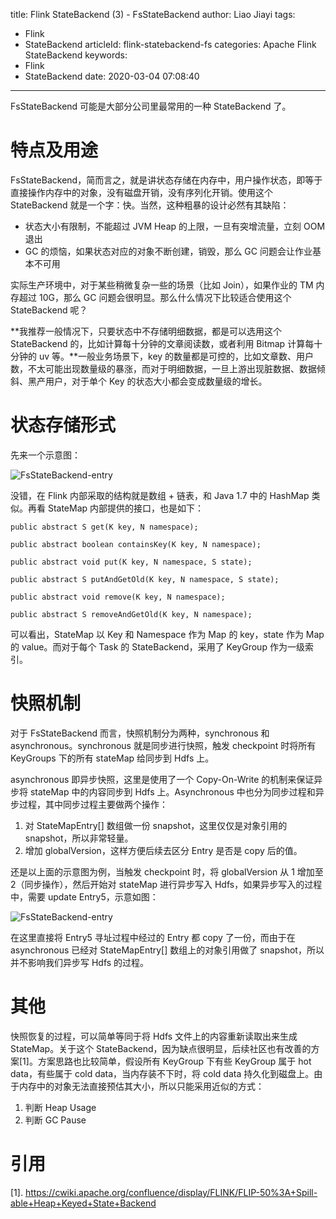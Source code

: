 title: Flink StateBackend (3) - FsStateBackend
author: Liao Jiayi
tags:
  - Flink
  - StateBackend
articleId: flink-statebackend-fs
categories: Apache Flink StateBackend
keywords:
  - Flink
  - StateBackend
date: 2020-03-04 07:08:40
---

FsStateBackend 可能是大部分公司里最常用的一种 StateBackend 了。

# 特点及用途

FsStateBackend，简而言之，就是讲状态存储在内存中，用户操作状态，即等于直接操作内存中的对象，没有磁盘开销，没有序列化开销。使用这个 StateBackend 就是一个字：快。当然，这种粗暴的设计必然有其缺陷：

* 状态大小有限制，不能超过 JVM Heap 的上限，一旦有突增流量，立刻 OOM 退出
* GC 的烦恼，如果状态对应的对象不断创建，销毁，那么 GC 问题会让作业基本不可用

实际生产环境中，对于某些稍微复杂一些的场景（比如 Join），如果作业的 TM 内存超过 10G，那么 GC 问题会很明显。那么什么情况下比较适合使用这个 StateBackend 呢？

**我推荐一般情况下，只要状态中不存储明细数据，都是可以选用这个 StateBackend 的，比如计算每十分钟的文章阅读数，或者利用 Bitmap 计算每十分钟的 uv 等。**一般业务场景下，key 的数量都是可控的，比如文章数、用户数，不太可能出现数量级的暴涨，而对于明细数据，一旦上游出现脏数据、数据倾斜、黑产用户，对于单个 Key 的状态大小都会变成数量级的增长。


# 状态存储形式

先来一个示意图：

![FsStateBackend-entry](http://www.liaojiayi.com/assets/fsstatebackend-entry.png)

没错，在 Flink 内部采取的结构就是数组 + 链表，和 Java 1.7 中的 HashMap 类似。再看 StateMap 内部提供的接口，也是如下：

```
public abstract S get(K key, N namespace);

public abstract boolean containsKey(K key, N namespace);

public abstract void put(K key, N namespace, S state);

public abstract S putAndGetOld(K key, N namespace, S state);

public abstract void remove(K key, N namespace);

public abstract S removeAndGetOld(K key, N namespace);
```

可以看出，StateMap 以 Key 和 Namespace 作为 Map 的 key，state 作为 Map 的 value。而对于每个 Task 的 StateBackend，采用了 KeyGroup 作为一级索引。

# 快照机制

对于 FsStateBackend 而言，快照机制分为两种，synchronous 和 asynchronous。synchronous 就是同步进行快照，触发 checkpoint 时将所有 KeyGroups 下的所有 stateMap 给同步到 Hdfs 上。


asynchronous 即异步快照，这里是使用了一个 Copy-On-Write 的机制来保证异步将 stateMap 中的内容同步到 Hdfs 上。Asynchronous 中也分为同步过程和异步过程，其中同步过程主要做两个操作：

1. 对 StateMapEntry[] 数组做一份 snapshot，这里仅仅是对象引用的 snapshot，所以非常轻量。
2. 增加 globalVersion，这样方便后续去区分 Entry 是否是 copy 后的值。

还是以上面的示意图为例，当触发 checkpoint 时，将 globalVersion 从 1 增加至 2（同步操作），然后开始对 stateMap 进行异步写入 Hdfs，如果异步写入的过程中，需要 update Entry5，示意如图：

![FsStateBackend-entry](http://www.liaojiayi.com/assets/fsstatebackend-entry-update.png)

在这里直接将 Entry5 寻址过程中经过的 Entry 都 copy 了一份，而由于在 asynchronous 已经对 StateMapEntry[] 数组上的对象引用做了 snapshot，所以并不影响我们异步写 Hdfs 的过程。

# 其他

快照恢复的过程，可以简单等同于将 Hdfs 文件上的内容重新读取出来生成 StateMap。关于这个 StateBackend，因为缺点很明显，后续社区也有改善的方案[1]。方案思路也比较简单，假设所有 KeyGroup 下有些 KeyGroup 属于 hot data，有些属于 cold data，当内存装不下时，将 cold data 持久化到磁盘上。由于内存中的对象无法直接预估其大小，所以只能采用近似的方式：

1. 判断 Heap Usage 
2. 判断 GC Pause


# 引用

[1]. https://cwiki.apache.org/confluence/display/FLINK/FLIP-50%3A+Spill-able+Heap+Keyed+State+Backend
